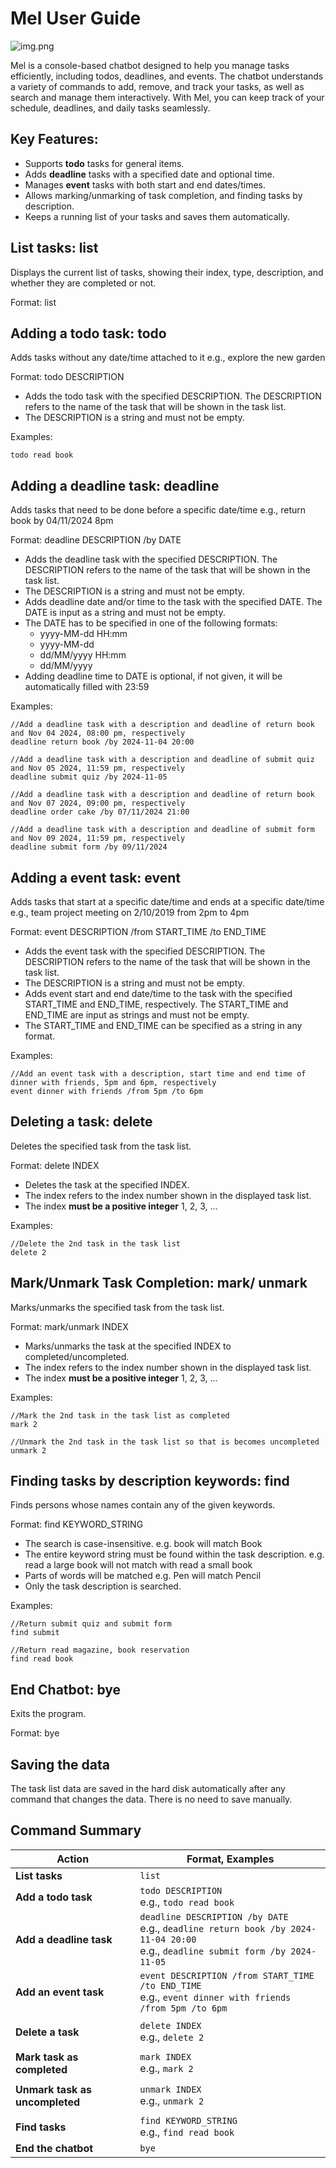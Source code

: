 # Mel User Guide


![img.png](img.png)

Mel is a console-based chatbot designed to help you manage tasks efficiently, including todos, deadlines, and events. The chatbot understands a variety of commands to add, remove, and track your tasks, as well as search and manage them interactively. With Mel, you can keep track of your schedule, deadlines, and daily tasks seamlessly.

## Key Features:

- Supports **todo** tasks for general items.
- Adds **deadline** tasks with a specified date and optional time.
- Manages **event** tasks with both start and end dates/times.
- Allows marking/unmarking of task completion, and finding tasks by description. 
- Keeps a running list of your tasks and saves them automatically.

## List tasks: list

Displays the current list of tasks, showing their index, type, description, and whether they are completed or not.

Format: list

## Adding a todo task: todo

Adds tasks without any date/time attached to it e.g., explore the new garden

Format: todo DESCRIPTION
- Adds the todo task with the specified DESCRIPTION. The DESCRIPTION refers to the name of the task that will be shown in the task list. 
- The DESCRIPTION is a string and must not be empty.

Examples:

    todo read book


## Adding a deadline task: deadline

Adds tasks that need to be done before a specific date/time e.g., return book by 04/11/2024 8pm

Format: deadline DESCRIPTION /by DATE
- Adds the deadline task with the specified DESCRIPTION. The DESCRIPTION refers to the name of the task that will be shown in the task list.
- The DESCRIPTION is a string and must not be empty.
- Adds deadline date and/or time to the task with the specified DATE. The DATE is input as a string and must not be empty.
- The DATE has to be specified in one of the following formats:
  - yyyy-MM-dd HH:mm 
  - yyyy-MM-dd 
  - dd/MM/yyyy HH:mm 
  - dd/MM/yyyy 
- Adding deadline time to DATE is optional, if not given, it will be automatically filled with 23:59


Examples:

    //Add a deadline task with a description and deadline of return book and Nov 04 2024, 08:00 pm, respectively
    deadline return book /by 2024-11-04 20:00 

    //Add a deadline task with a description and deadline of submit quiz and Nov 05 2024, 11:59 pm, respectively
    deadline submit quiz /by 2024-11-05

    //Add a deadline task with a description and deadline of return book and Nov 07 2024, 09:00 pm, respectively
    deadline order cake /by 07/11/2024 21:00 

    //Add a deadline task with a description and deadline of submit form and Nov 09 2024, 11:59 pm, respectively
    deadline submit form /by 09/11/2024 

## Adding a event task: event

Adds tasks that start at a specific date/time and ends at a specific date/time e.g., team project meeting on 2/10/2019 from 2pm to 4pm

Format: event DESCRIPTION /from START_TIME /to END_TIME
- Adds the event task with the specified DESCRIPTION. The DESCRIPTION refers to the name of the task that will be shown in the task list.
- The DESCRIPTION is a string and must not be empty.
- Adds event start and end date/time to the task with the specified START_TIME and END_TIME, respectively. The START_TIME and END_TIME are input as strings and must not be empty.
- The START_TIME and END_TIME can be specified as a string in any format.


Examples:
    
    //Add an event task with a description, start time and end time of dinner with friends, 5pm and 6pm, respectively
    event dinner with friends /from 5pm /to 6pm 

## Deleting a task: delete

Deletes the specified task from the task list.

Format: delete INDEX
- Deletes the task at the specified INDEX.
- The index refers to the index number shown in the displayed task list. 
- The index **must be a positive integer** 1, 2, 3, ...

Examples:

    //Delete the 2nd task in the task list
    delete 2 

## Mark/Unmark Task Completion: mark/ unmark

Marks/unmarks the specified task from the task list.

Format: mark/unmark INDEX
- Marks/unmarks the task at the specified INDEX to completed/uncompleted.
- The index refers to the index number shown in the displayed task list.
- The index **must be a positive integer** 1, 2, 3, ...

Examples:

    //Mark the 2nd task in the task list as completed
    mark 2 

    //Unmark the 2nd task in the task list so that is becomes uncompleted
    unmark 2 

## Finding tasks by description keywords: find

Finds persons whose names contain any of the given keywords.

Format: find KEYWORD_STRING
- The search is case-insensitive. e.g. book will match Book
- The entire keyword string must be found within the task description. e.g. read a large book will not match with read a small book
- Parts of words will be matched e.g. Pen will match Pencil
- Only the task description is searched.

Examples:

    //Return submit quiz and submit form
    find submit 

    //Return read magazine, book reservation
    find read book 

## End Chatbot: bye

Exits the program.

Format: bye

## Saving the data

The task list data are saved in the hard disk automatically after any command that changes the data. There is no need to save manually.

## Command Summary

| Action                         | Format, Examples                                                                                                                        |
|--------------------------------|-----------------------------------------------------------------------------------------------------------------------------------------|
| **List tasks**                 | `list`                                                                                                                                  |
| **Add a todo task**            | `todo DESCRIPTION` <br/>e.g., `todo read book`                                                                                          |
| **Add a deadline task**        | `deadline DESCRIPTION /by DATE` <br/>e.g., `deadline return book /by 2024-11-04 20:00` <br/>e.g., `deadline submit form /by 2024-11-05` |
| **Add an event task**          | `event DESCRIPTION /from START_TIME /to END_TIME` <br/>e.g., `event dinner with friends /from 5pm /to 6pm`                              |
|                                |                                                                                                                                         |
| **Delete a task**              | `delete INDEX` <br/>e.g., `delete 2`                                                                                                    |
|                                |                                                                                                                                         |
| **Mark task as completed**     | `mark INDEX` <br/>e.g., `mark 2`                                                                                                        |
|                                |                                                                                                                                         |
| **Unmark task as uncompleted** | `unmark INDEX` <br/>e.g., `unmark 2`                                                                                                    |
|                                |                                                                                                                                         |
| **Find tasks**                 | `find KEYWORD_STRING` <br/>e.g., `find read book`                                                                                       |
| **End the chatbot**            | `bye`                                                                                                                                   |
